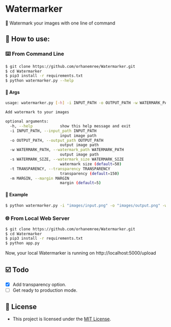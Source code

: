 # Watermarker

💯 Watermark your images with one line of command

## 🧐 How to use:

### ⌨️ From Command Line

````bash
$ git clone https://github.com/orhanemree/Watermarker.git
$ cd Watermarker
$ pip3 install -r requirements.txt
$ python watermarker.py --help
````

#### 📎 Args
````bash
usage: watermarker.py [-h] -i INPUT_PATH -o OUTPUT_PATH -w WATERMARK_PATH [-s WATERMARK_SIZE] [-t TRANSPARENCY] [-m MARGIN]

Add watermark to your images

optional arguments:
  -h, --help            show this help message and exit
  -i INPUT_PATH, --input_path INPUT_PATH
                        input image path
  -o OUTPUT_PATH, --output_path OUTPUT_PATH
                        output image path
  -w WATERMARK_PATH, --watermark_path WATERMARK_PATH
                        output image path
  -s WATERMARK_SIZE, --watermark_size WATERMARK_SIZE
                        watermark size (default=50)
  -t TRANSPARENCY, --transparency TRANSPARENCY
                        transparency (default=150)
  -m MARGIN, --margin MARGIN
                        margin (default=5)

````

#### 🔎 Example
````bash
$ python watermarker.py -i "images/input.png" -o "images/output.png" -w "images/watermark.png" -s 100 -t 200 -m 50
````

### 🌐 From Local Web Server

````bash
$ git clone https://github.com/orhanemree/Watermarker.git
$ cd Watermarker
$ pip3 install -r requirements.txt
$ python app.py
````

Now, your local Watermarker is running on http://localhost:5000/upload

## ☑️ Todo
* [x] Add transparency option.
* [ ] Get ready to production mode.

## 📃 License
* This project is licensed under the [MIT License](https://github.com/orhanemree/Watermarker/blob/master/LICENSE).